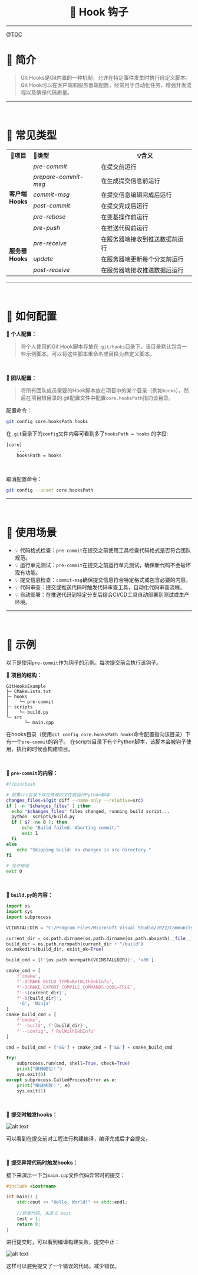 
<div align="center">
  <h1>💾 Hook 钩子</h1>
</div>

___
@[TOC](目录)


# 🔔 简介
>Git Hooks是Git内置的一种机制，允许在特定事件发生时执行自定义脚本。Git Hook可以在客户端和服务器端配置，经常用于自动化任务、增强开发流程以及确保代码质量。

___

<br>

# 🔔 常见类型

<table>
	<tr>
		<th>📄项目</th>
		<th align=left>📜类型</th>
		<th>💡含义</th>
	</tr>
	<tr><td rowspan=7><b>客户端<br>Hooks</b></td></tr>
	<tr>
        <td align=left><i>pre-commit</td>
		<td>在提交前运行</td>
	</tr>
	<tr>
		<td align=left><i>prepare-commit-msg</td>
		<td>在生成提交信息前运行</td>
	</tr>
    <tr>
		<td align=left><i>commit-msg</td>
		<td>在提交信息编辑完成后运行</td>
	</tr>
    <tr>
		<td align=left><i>post-commit</td>
		<td>在提交完成后运行</td>
	</tr>
    <tr>
		<td align=left><i>pre-rebase</td>
		<td>在变基操作前运行</td>
	</tr>
    <tr>
		<td align=left><i>pre-push</td>
		<td>在推送代码前运行</td>
	</tr>
    <tr><td rowspan=4><b>服务器<br>Hooks</b></td></tr>
    <tr>
		<td align=left><i>pre-receive</td>
		<td>在服务器端接收到推送数据前运行</td>
	</tr>
    <tr>
		<td align=left><i>update</td>
		<td>在服务器端更新每个分支前运行</td>
	</tr>
    <tr>
		<td align=left><i>post-receive</td>
		<td>在服务器端接收推送数据后运行</td>
	</tr>
    
</table>

___

<br>

# 🔔 如何配置

**📄 个人配置：**
>将个人使用的Git Hook脚本存放在`.git/hooks`目录下。该目录默认包含一些示例脚本，可以将这些脚本重命名或替换为自定义脚本。

<br>

**📄 团队配置：**
>将所有团队成员需要的Hook脚本放在项目中的某个目录（例如`hooks`），然后在项目根目录的.git配置文件中配置`core.hooksPath`指向该目录。

配置命令：
    
```bash
git config core.hooksPath hooks
```
在`.git`目录下的`config`文件内容可看到多了`hooksPath = hooks` 的字段:
```sh
[core]
	...
	hooksPath = hooks
```

<br>

取消配置命令：
```bash
git config --unset core.hooksPath
```
___
<br>

# 🔔 使用场景

- 💡 代码格式检查：`pre-commit`在提交之前使用工具检查代码格式是否符合团队规范。
- 💡 运行单元测试：`pre-commit`在提交之前运行单元测试，确保新代码不会破坏现有功能。
- 💡 提交信息检查：`commit-msg`确保提交信息符合特定格式或包含必要的内容。
- 💡 代码审查：提交或推送代码时触发代码审查工具，自动化代码审查流程。
- 💡 自动部署：在推送代码到特定分支后结合CI/CD工具自动部署到测试或生产环境。

___
<br>

# 🔔 示例

以下是使用`pre-commit`作为钩子的示例。每次提交前会执行该钩子。

📄 **项目的结构：**
```
GitHooksExample
├─ CMakeLists.txt
├─ hooks
│    └─ pre-commit
├─ scripts
│    └─ build.py
└─ src
       └─ main.cpp
```

在hooks目录（使用`git config core.hooksPath hooks`命令配置指向该目录）下有一个`pre-commit`的钩子。
在scripts目录下有个Python脚本，该脚本会被钩子使用，执行的时候会构建项目。

<br>

📄 **`pre-commit`的内容：**
```sh
#!/bin/bash

# 如果src目录下存在修改的文件就运行Python脚本
changes_files=$(git diff --name-only --relative=src)
if [ -n "$changes_files" ] ;then
  echo "$changes_files" files changed, running build script...
  python  scripts/build.py
  if [ $? -ne 0 ]; then
      echo "Build failed. Aborting commit."
      exit 1
  fi
else
    echo "Skipping build: no changes in src directory."
fi

# 允许继续
exit 0
```

<BR>

📄 **`build.py`的内容：**
```python
import os
import sys
import subprocess

VCINSTALLDIR = "C:/Program Files/Microsoft Visual Studio/2022/Community/VC/Auxiliary/Build/vcvarsall.bat"

current_dir = os.path.dirname(os.path.dirname(os.path.abspath(__file__)))
build_dir = os.path.normpath(current_dir + "/build")
os.makedirs(build_dir, exist_ok=True)

build_cmd = [f'{os.path.normpath(VCINSTALLDIR)}', 'x86']

cmake_cmd = [
    f'cmake',
    f'-DCMAKE_BUILD_TYPE=RelWithDebInfo',
    f'-DCMAKE_EXPORT_COMPILE_COMMANDS:BOOL=TRUE',
    f'-S{current_dir}',
    f'-B{build_dir}',
    '-G', 'Ninja'
]
cmake_build_cmd = [
    f'cmake',   
    f'--build', f'{build_dir}', 
    f'--config', f'RelWithDebInfo'
]

cmd = build_cmd + ['&&'] + cmake_cmd + ['&&'] + cmake_build_cmd

try:
    subprocess.run(cmd, shell=True, check=True)
    print("编译成功！")
    sys.exit(0)
except subprocess.CalledProcessError as e:
    print("编译失败：", e)
    sys.exit(1)
```

<br>

📄 **提交时触发hooks：**

![alt text](images/提交会触发hooks.png)

可以看到在提交前对工程进行构建编译，编译完成后才会提交。

<br>

📄 **提交异常代码时触发hooks：**

接下来演示一下当`main.cpp`文件代码异常时的提交：
```cpp
#include <iostream>

int main() {
    std::cout << "Hello, World!" << std::endl;
    
	//异常代码, 未定义 test
	test = 1;
	return 0;
}
```
进行提交时，可以看到编译构建失败，提交中止：

![alt text](images/提交异常代码触发的hooks.png)

这样可以避免提交了一个错误的代码。减少错误。